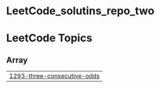 # LeetCode_solutins_repo_two
<!---LeetCode Topics Start-->
# LeetCode Topics
## Array
|  |
| ------- |
| [1293-three-consecutive-odds](https://github.com/Firakef1/LeetCode_solutins_repo_two/tree/master/1293-three-consecutive-odds) |
<!---LeetCode Topics End-->